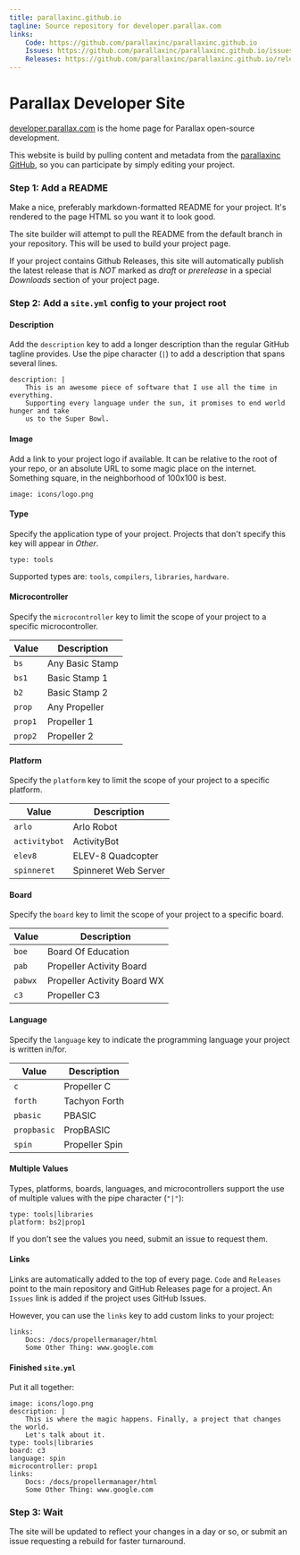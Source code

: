 ```yaml
---
title: parallaxinc.github.io
tagline: Source repository for developer.parallax.com
links:
    Code: https://github.com/parallaxinc/parallaxinc.github.io
    Issues: https://github.com/parallaxinc/parallaxinc.github.io/issues
    Releases: https://github.com/parallaxinc/parallaxinc.github.io/releases
---
```

# Parallax Developer Site

[developer.parallax.com](http://developer.parallax.com) is the home page for Parallax open-source development.

This website is build by pulling content and metadata from the [parallaxinc GitHub](https://github.com/parallaxinc), so you can participate by simply editing your project.

### Step 1: Add a README

Make a nice, preferably markdown-formatted README for your project. It's rendered to the page HTML so you want it to look good.

The site builder will attempt to pull the README from the default branch in your repository. This will be used to build your project page.

If your project contains Github Releases, this site will automatically publish the latest release that is *NOT* marked as *draft* or *prerelease* in a special *Downloads* section of your project page.

### Step 2: Add a `site.yml` config to your project root

#### Description

Add the `description` key to add a longer description than the regular GitHub tagline provides.
Use the pipe character (`|`) to add a description that spans several lines.

    description: |
        This is an awesome piece of software that I use all the time in everything.
        Supporting every language under the sun, it promises to end world hunger and take
        us to the Super Bowl.

#### Image

Add a link to your project logo if available. It can be relative to the root of your repo, or an absolute URL to some magic place on the internet. Something square, in the neighborhood of 100x100 is best.

    image: icons/logo.png
    
#### Type

Specify the application type of your project. Projects that don't specify this key will appear in *Other*.

    type: tools
    
Supported types are: `tools`, `compilers`, `libraries`, `hardware`. 

#### Microcontroller

Specify the `microcontroller` key to limit the scope of your project to a specific microcontroller.

| Value     | Description       |
| --------- | ----------------- |
| `bs`      | Any Basic Stamp   |
| `bs1`     | Basic Stamp 1     |
| `b2`      | Basic Stamp 2     |
| `prop`    | Any Propeller     |
| `prop1`   | Propeller 1       |
| `prop2`   | Propeller 2       |

#### Platform

Specify the `platform` key to limit the scope of your project to a specific platform.

| Value         | Description               |
| ------------- | ------------------------- |
| `arlo`        | Arlo Robot                |
| `activitybot` | ActivityBot               |
| `elev8`       | ELEV-8 Quadcopter         |
| `spinneret`   | Spinneret Web Server      |

#### Board

Specify the `board` key to limit the scope of your project to a specific board.

| Value         | Description                   |
| ------------- | ----------------------------- |
| `boe`         | Board Of Education            |
| `pab`         | Propeller Activity Board      |
| `pabwx`       | Propeller Activity Board WX   |
| `c3`          | Propeller C3                  |

#### Language

Specify the `language` key to indicate the programming language your project is written in/for.

| Value         | Description                   |
| ------------- | ----------------------------- |
| `c`           | Propeller C                   |
| `forth`       | Tachyon Forth                 |
| `pbasic`      | PBASIC                        |
| `propbasic`   | PropBASIC                     |
| `spin`        | Propeller Spin                |

#### Multiple Values

Types, platforms, boards, languages, and microcontrollers support the use of multiple values with the pipe character (`"|"`):

    type: tools|libraries
    platform: bs2|prop1
    
If you don't see the values you need, submit an issue to request them.

#### Links

Links are automatically added to the top of every page. `Code` and `Releases` point to the main repository and GitHub Releases page for a project. An `Issues` link is added if the project uses GitHub Issues.

However, you can use the `links` key to add custom links to your project:

    links:
        Docs: /docs/propellermanager/html
        Some Other Thing: www.google.com

#### Finished `site.yml`

Put it all together:

    image: icons/logo.png
    description: |
        This is where the magic happens. Finally, a project that changes the world.
        Let's talk about it.
    type: tools|libraries
    board: c3
    language: spin
    microcontroller: prop1
    links:
        Docs: /docs/propellermanager/html
        Some Other Thing: www.google.com

### Step 3: Wait

The site will be updated to reflect your changes in a day or so, or submit an issue requesting a rebuild for faster turnaround.

